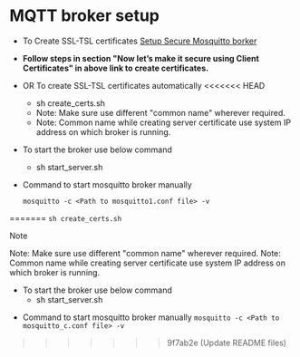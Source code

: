 # MQTT broker setup

- To Create SSL-TSL certificates
    [Setup Secure Mosquitto borker](https://medium.com/gravio-edge-iot-platform/how-to-set-up-a-mosquitto-mqtt-broker-securely-using-client-certificates-82b2aaaef9c8)

 - **Follow steps in section "Now let’s make it secure using Client Certificates"
        in above link to create certificates.**

* OR To create SSL-TSL certificates automatically
<<<<<<< HEAD
    * sh create_certs.sh
    * Note: Make sure use different "common name" wherever required.
    * Note: Common name while creating server certificate use system IP address on which broker is running.

* To start the broker use below command
    * sh start_server.sh

- Command to start mosquitto broker manually 
    ```
    mosquitto -c <Path to mosquitto1.conf file> -v
    ```
=======
    ``` sh create_certs.sh ```

> [!NOTE]
> Note: Make sure use different "common name" wherever required.
> Note: Common name while creating server certificate use system IP address on which broker is running.

* To start the broker use below command
    * sh start_server.sh

- Command to start mosquitto broker manually 
    ``` mosquitto -c <Path to mosquitto_c.conf file> -v ```
>>>>>>> 9f7ab2e (Update README files)





